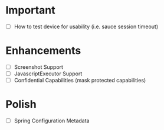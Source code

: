 # Important
- [ ] How to test device for usability (i.e. sauce session timeout)

# Enhancements
- [ ] Screenshot Support
- [ ] JavascriptExecutor Support
- [ ] Confidential Capabilities (mask protected capabilities)

# Polish
- [ ] Spring Configuration Metadata